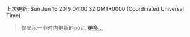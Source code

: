 
  
 上次更新: Sun Jun 16 2019 04:00:32 GMT+0000 (Coordinated Universal Time) 

 > 仅显示一小时内更新的post, [更多...](screenshots/)
  